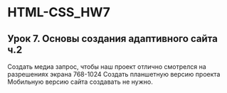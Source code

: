 # HTML-CSS_HW7
## Урок 7. Основы создания адаптивного сайта ч.2
Создать медиа запрос, чтобы наш проект отлично смотрелся на разрешениях экрана 768-1024
Создать планшетную версию проекта
Мобильную версию сайта создавать не нужно.

